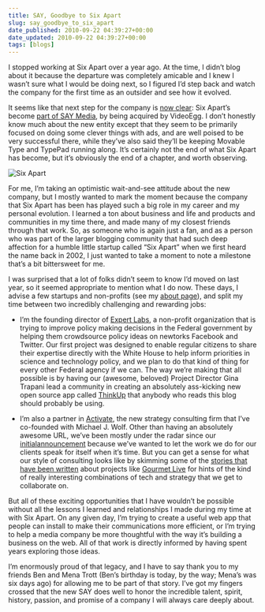 ```yaml
---
title: SAY, Goodbye to Six Apart
slug: say_goodbye_to_six_apart
date_published: 2010-09-22 04:39:27+00:00
date_updated: 2010-09-22 04:39:27+00:00
tags: [blogs]
---
```

I stopped working at Six Apart over a year ago. At the time, I didn’t blog about it because the departure was completely amicable and I knew I wasn’t sure what I would be doing next, so I figured I’d step back and watch the company for the first time as an outsider and see how it evolved.

It seems like that next step for the company is [now clear](http://techcrunch.com/2010/09/21/video-egg-will-acquire-six-apart-and-rename-itself-say-media/): Six Apart’s become [part of SAY Media](http://everything.typepad.com/blog/2010/09/six-apart-and-videoegg-create-say-media-a-modern-media-company.html), by being acquired by VideoEgg. I don’t honestly know much about the new entity except that they seem to be primarily focused on doing some clever things with ads, and are well poised to be very successful there, while they’ve also said they’ll be keeping Movable Type and TypePad running along. It’s certainly not the end of what Six Apart has become, but it’s obviously the end of a chapter, and worth observing.

![Six Apart](https://cdn.glitch.global/c4e475b2-a54e-47e0-973c-ed0bd1b46262/sixapart-logo.png?v=1670813078649)

For me, I’m taking an optimistic wait-and-see attitude about the new company, but I mostly wanted to mark the moment because the company that Six Apart has been has played such a big role in my career and my personal evolution. I learned a ton about business and life and products and communities in my time there, and made many of my closest friends through that work. So, as someone who is again just a fan, and as a person who was part of the larger blogging community that had such deep affection for a humble little startup called “Six Apart” when we first heard the name back in 2002, I just wanted to take a moment to note a milestone that’s a bit bittersweet for me.

I was surprised that a lot of folks didn’t seem to know I’d moved on last year, so it seemed appropriate to mention what I do now. These days, I advise a few startups and non-profits (see my [about page](/about)), and split my time between two incredibly challenging and rewarding jobs:

- I’m the founding director of [Expert Labs](http://expertlabs.org/), a non-profit organization that is trying to improve policy making decisions in the Federal government by helping them crowdsource policy ideas on newtorks Facebook and Twitter. Our first project was designed to enable regular citizens to share their expertise directly with the White House to help inform priorities in science and technology policy, and we plan to do that kind of thing for every other Federal agency if we can. The way we’re making that all possible is by having our (awesome, beloved) Project Director Gina Trapani lead a community in creating an absolutely ass-kicking new open source app called [ThinkUp](http://expertlabs.org/thinkup.html) that anybody who reads this blog should probably be using.

- I’m also a partner in [Activate](http://activate.com), the new strategy consulting firm that I’ve co-founded with Michael J. Wolf. Other than having an absolutely awesome URL, we’ve been mostly under the radar since our [initial](/2010/02/25/ge)[announcement](http://blogs.wsj.com/digits/2010/02/25/tech-media-veterans-team-up-on-new-consulting-firm/) because we’ve wanted to let the work we do for our clients speak for itself when it’s time. But you can get a sense for what our style of consulting looks like by skimming some of the [stories that have been written](http://paidcontent.org/article/419-conde-nast-applies-gaming-to-iconic-brand-with-new-gourmet-live/) about projects like [Gourmet Live](http://live.gourmet.com/) for hints of the kind of really interesting combinations of tech and strategy that we get to collaborate on.

But all of these exciting opportunities that I have wouldn’t be possible without all the lessons I learned and relationships I made during my time at with Six Apart. On any given day, I’m trying to create a useful web app that people can install to make their communications more efficient, or I’m trying to help a media company be more thoughtful with the way it’s building a business on the web. All of that work is directly informed by having spent years exploring those ideas.

I’m enormously proud of that legacy, and I have to say thank you to my friends Ben and Mena Trott (Ben’s birthday is today, by the way; Mena’s was six days ago) for allowing me to be part of that story. I’ve got my fingers crossed that the new SAY does well to honor the incredible talent, spirit, history, passion, and promise of a company I will always care deeply about.
